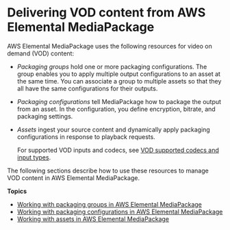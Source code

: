 # Delivering VOD content from AWS Elemental MediaPackage<a name="vod-content"></a>

AWS Elemental MediaPackage uses the following resources for video on demand \(VOD\) content:
+ *Packaging groups* hold one or more packaging configurations\. The group enables you to apply multiple output configurations to an asset at the same time\. You can associate a group to multiple assets so that they all have the same configurations for their outputs\.
+ *Packaging configurations* tell MediaPackage how to package the output from an asset\. In the configuration, you define encryption, bitrate, and packaging settings\.
+ *Assets* ingest your source content and dynamically apply packaging configurations in response to playback requests\.

  For supported VOD inputs and codecs, see [VOD supported codecs and input types](supported-inputs-vod.md)\.

The following sections describe how to use these resources to manage VOD content in AWS Elemental MediaPackage\.

**Topics**
+ [Working with packaging groups in AWS Elemental MediaPackage](pkg-group.md)
+ [Working with packaging configurations in AWS Elemental MediaPackage](pkg-cfig.md)
+ [Working with assets in AWS Elemental MediaPackage](asset.md)